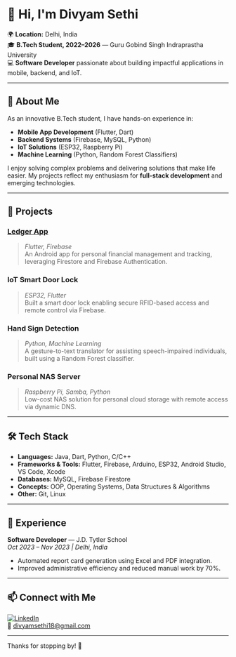 # 👋 Hi, I'm Divyam Sethi

🌍 **Location:** Delhi, India  
🎓 **B.Tech Student, 2022–2026** — Guru Gobind Singh Indraprastha University  
💻 **Software Developer** passionate about building impactful applications in mobile, backend, and IoT.

---

## 🚀 About Me

As an innovative B.Tech student, I have hands-on experience in:

- **Mobile App Development** (Flutter, Dart)
- **Backend Systems** (Firebase, MySQL, Python)
- **IoT Solutions** (ESP32, Raspberry Pi)
- **Machine Learning** (Python, Random Forest Classifiers)

I enjoy solving complex problems and delivering solutions that make life easier. My projects reflect my enthusiasm for **full-stack development** and emerging technologies.

---

## 🔨 Projects

### [Ledger App](https://play.google.com/store/apps/details?id=com.divyam.duecred) 
> *Flutter, Firebase*  
An Android app for personal financial management and tracking, leveraging Firestore and Firebase Authentication.

### IoT Smart Door Lock
> *ESP32, Flutter*  
Built a smart door lock enabling secure RFID-based access and remote control via Firebase.

### Hand Sign Detection
> *Python, Machine Learning*  
A gesture-to-text translator for assisting speech-impaired individuals, built using a Random Forest classifier.

### Personal NAS Server
> *Raspberry Pi, Samba, Python*  
Low-cost NAS solution for personal cloud storage with remote access via dynamic DNS.

---

## 🛠️ Tech Stack

- **Languages:** Java, Dart, Python, C/C++
- **Frameworks & Tools:** Flutter, Firebase, Arduino, ESP32, Android Studio, VS Code, Xcode
- **Databases:** MySQL, Firebase Firestore
- **Concepts:** OOP, Operating Systems, Data Structures & Algorithms
- **Other:** Git, Linux

---

## 💼 Experience

**Software Developer** — J.D. Tytler School  
*Oct 2023 – Nov 2023 | Delhi, India*

- Automated report card generation using Excel and PDF integration.
- Improved administrative efficiency and reduced manual work by 70%.

---

## 📫 Connect with Me

[![LinkedIn](https://img.shields.io/badge/LinkedIn-Connect-blue?logo=linkedin)](https://www.linkedin.com/in/divyam-sethi-3a5141232)  
📧 divyamsethi18@gmail.com

---

Thanks for stopping by! 🚀
